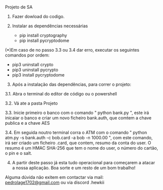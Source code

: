 Projeto de SA

1. Fazer dowload do codigo.
   
2. Instalar as dependências necessárias
   - pip install cryptography
   - pip install pycryptodome
     
  (*)Em caso de no passo 3.3 ou 3.4 dar erro, executar os seguintes comandos por ordem:
  - pip3 uninstall crypto
  - pip3 uninstall pycrypto
  - pip3 install pycryptodome

3. Após a instalação das dependências, para correr o projeto:
   
  3.1. Abra o terminal do editor de código ou o powershell
     
  3.2. Vá ate a pasta Projeto
     
  3.3. Inicie primeiro o banco com o comando " python bank.py ", este
       irá inicaiar o banco e criar um novo ficheiro bank.auth,
       que comtem a chave publica e a chave AES
  
  3.4. Em seguida noutro terminal corra o ATM com o comando
       " python atm.py -s bank.auth -c bob.card -a bob -n 1000.00 ",
       com este comando, irá ser criado um ficheiro <username>.card, 
       que contem, resumo da conta do user. O resumo é um HMAC 
       SHA-256 que tem o nome do user, o número do cartão, o pin e o 
       salt.
       
4. A partir deste passo já esta tudo operacional para começarem a
   atacar a nossa aplicação.
   Boa sorte e um resto de um bom trabalho!
   

Alguma dúvida não exitem em contactar via mail: pedrolage1702@gmail.com ou via discord .hewkii


     
     


